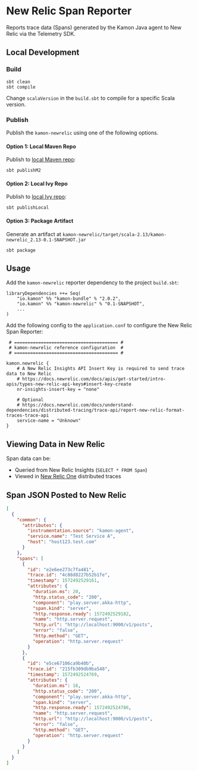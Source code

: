 # New Relic Span Reporter
Reports trace data (Spans) generated by the Kamon Java agent to New Relic via the Telemetry SDK.

## Local Development

### Build

`sbt clean`   
`sbt compile`

Change `scalaVersion` in the `build.sbt` to compile for a specific Scala version.

### Publish

Publish the `kamon-newrelic` using one of the following options.

#### Option 1: Local Maven Repo

Publish to [local Maven repo](https://www.scala-sbt.org/1.x/docs/Publishing.html#Publishing+locally):

`sbt publishM2`

#### Option 2: Local Ivy Repo

Publish to [local Ivy repo](https://www.scala-sbt.org/1.x/docs/Publishing.html#Publishing+locally):

`sbt publishLocal`

#### Option 3: Package Artifact

Generate an artifact at `kamon-newrelic/target/scala-2.13/kamon-newrelic_2.13-0.1-SNAPSHOT.jar`

`sbt package`

## Usage

Add the `kamon-newrelic` reporter dependency to the project `build.sbt`:

```
libraryDependencies ++= Seq(
    "io.kamon" %% "kamon-bundle" % "2.0.2",
    "io.kamon" %% "kamon-newrelic" % "0.1-SNAPSHOT",
    ...
)
```

Add the following config to the `application.conf` to configure the New Relic Span Reporter:

```
 # ======================================= #
 # kamon-newrelic reference configuration  #
 # ======================================= #

kamon.newrelic {
    # A New Relic Insights API Insert Key is required to send trace data to New Relic
    # https://docs.newrelic.com/docs/apis/get-started/intro-apis/types-new-relic-api-keys#insert-key-create
    nr-insights-insert-key = "none"

    # Optional
    # https://docs.newrelic.com/docs/understand-dependencies/distributed-tracing/trace-api/report-new-relic-format-traces-trace-api
    service-name = "Unknown"
}
```

## Viewing Data in New Relic

Span data can be:
* Queried from New Relic Insights (`SELECT * FROM Span`)
* Viewed in [New Relic One](https://one.newrelic.com/) distributed traces

## Span JSON Posted to New Relic

```json
[
  {
    "common": {
      "attributes": {
        "instrumentation.source": "kamon-agent",
        "service.name": "Test Service A",
        "host": "host123.test.com"
      }
    },
    "spans": [
      {
        "id": "e2e6ee273c7fa481",
        "trace.id": "4c88d8227b52b1fe",
        "timestamp": 1572492529161,
        "attributes": {
          "duration.ms": 20,
          "http.status_code": "200",
          "component": "play.server.akka-http",
          "span.kind": "server",
          "http.response.ready": 1572492529182,
          "name": "http.server.request",
          "http.url": "http://localhost:9000/v1/posts",
          "error": "false",
          "http.method": "GET",
          "operation": "http.server.request"
        }
      },
      {
        "id": "e5ce67106ca9b40b",
        "trace.id": "215fb309db9ba548",
        "timestamp": 1572492524769,
        "attributes": {
          "duration.ms": 16,
          "http.status_code": "200",
          "component": "play.server.akka-http",
          "span.kind": "server",
          "http.response.ready": 1572492524786,
          "name": "http.server.request",
          "http.url": "http://localhost:9000/v1/posts",
          "error": "false",
          "http.method": "GET",
          "operation": "http.server.request"
        }
      }
    ]
  }
]
```
